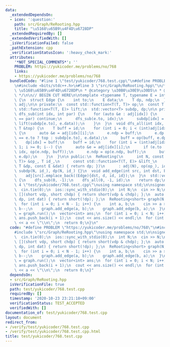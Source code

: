 ```yaml
---
data:
  _extendedDependsOn:
  - icon: ':question:'
    path: src/Graph/ReRooting.hpp
    title: "\u5168\u65B9\u4F4D\u6728DP"
  _extendedRequiredBy: []
  _extendedVerifiedWith: []
  _isVerificationFailed: false
  _pathExtension: cpp
  _verificationStatusIcon: ':heavy_check_mark:'
  attributes:
    '*NOT_SPECIAL_COMMENTS*': ''
    PROBLEM: https://yukicoder.me/problems/no/768
    links:
    - https://yukicoder.me/problems/no/768
  bundledCode: "#line 1 \"test/yukicoder/768.test.cpp\"\n#define PROBLEM \"https://yukicoder.me/problems/no/768\"\
    \n#include <bits/stdc++.h>\n#line 3 \"src/Graph/ReRooting.hpp\"\n/**\n * @title\
    \ \u5168\u65B9\u4F4D\u6728DP\n * @category \u30B0\u30E9\u30D5\n * @see https://ei1333.hateblo.jp/entry/2018/12/21/004022\n\
    \ */\n\n// BEGIN CUT HERE\n\ntemplate <typename T, typename E = int>\nstruct ReRooting\
    \ {\n  struct Edge {\n    int to;\n    E data;\n    T dp, ndp;\n  };\n  std::vector<std::vector<Edge>>\
    \ adj;\n\n private:\n  const std::function<T(T, T)> op;\n  const T id;\n  const\
    \ std::function<T(T, E)> lift;\n  std::vector<T> subdp, dp;\n\n private:\n  void\
    \ dfs_sub(int idx, int par) {\n    for (auto &e : adj[idx]) {\n      if (e.to\
    \ == par) continue;\n      dfs_sub(e.to, idx);\n      subdp[idx] = op(subdp[idx],\
    \ lift(subdp[e.to], e.data));\n    }\n  }\n  void dfs_all(int idx, int par, const\
    \ T &top) {\n    T buff = id;\n    for (int i = 0; i < (int)adj[idx].size(); i++)\
    \ {\n      auto &e = adj[idx][i];\n      e.ndp = buff;\n      e.dp = lift(par\
    \ == e.to ? top : subdp[e.to], e.data);\n      buff = op(buff, e.dp);\n    }\n\
    \    dp[idx] = buff;\n    buff = id;\n    for (int i = (int)adj[idx].size() -\
    \ 1; i >= 0; i--) {\n      auto &e = adj[idx][i];\n      if (e.to != par) dfs_all(e.to,\
    \ idx, op(e.ndp, buff));\n      e.ndp = op(e.ndp, buff);\n      buff = op(buff,\
    \ e.dp);\n    }\n  }\n\n public:\n  ReRooting(\n      int N, const std::function<T(T,\
    \ T)> &op_, T id_,\n      const std::function<T(T, E)> &lift_\n      = [](const\
    \ T &dp, const E &dat) { return dp; })\n      : adj(N), op(op_), id(id_), lift(lift_),\
    \ subdp(N, id_), dp(N, id_) {}\n  void add_edge(int src, int dst, E d = E()) {\n\
    \    adj[src].emplace_back((Edge){dst, d, id, id});\n  }\n  std::vector<T> run()\
    \ {\n    dfs_sub(0, -1);\n    dfs_all(0, -1, id);\n    return dp;\n  }\n};\n#line\
    \ 4 \"test/yukicoder/768.test.cpp\"\nusing namespace std;\n\nsigned main() {\n\
    \  cin.tie(0);\n  ios::sync_with_stdio(0);\n  int N;\n  cin >> N;\n  auto f =\
    \ [](short vdp, short chdp) { return short(vdp & chdp); };\n  auto g = [](short\
    \ dp, int dat) { return short(!dp); };\n  ReRooting<short> graph(N, f, 1, g);\n\
    \  for (int i = 0; i < N - 1; i++) {\n    int a, b;\n    cin >> a >> b;\n    a--,\
    \ b--;\n    graph.add_edge(a, b);\n    graph.add_edge(b, a);\n  }\n  auto ret\
    \ = graph.run();\n  vector<int> ans;\n  for (int i = 0; i < N; i++)\n    if (ret[i])\
    \ ans.push_back(i + 1);\n  cout << ans.size() << endl;\n  for (int &a : ans) cout\
    \ << a << \"\\n\";\n  return 0;\n}\n"
  code: "#define PROBLEM \"https://yukicoder.me/problems/no/768\"\n#include <bits/stdc++.h>\n\
    #include \"src/Graph/ReRooting.hpp\"\nusing namespace std;\n\nsigned main() {\n\
    \  cin.tie(0);\n  ios::sync_with_stdio(0);\n  int N;\n  cin >> N;\n  auto f =\
    \ [](short vdp, short chdp) { return short(vdp & chdp); };\n  auto g = [](short\
    \ dp, int dat) { return short(!dp); };\n  ReRooting<short> graph(N, f, 1, g);\n\
    \  for (int i = 0; i < N - 1; i++) {\n    int a, b;\n    cin >> a >> b;\n    a--,\
    \ b--;\n    graph.add_edge(a, b);\n    graph.add_edge(b, a);\n  }\n  auto ret\
    \ = graph.run();\n  vector<int> ans;\n  for (int i = 0; i < N; i++)\n    if (ret[i])\
    \ ans.push_back(i + 1);\n  cout << ans.size() << endl;\n  for (int &a : ans) cout\
    \ << a << \"\\n\";\n  return 0;\n}"
  dependsOn:
  - src/Graph/ReRooting.hpp
  isVerificationFile: true
  path: test/yukicoder/768.test.cpp
  requiredBy: []
  timestamp: '2020-10-23 23:21:18+09:00'
  verificationStatus: TEST_ACCEPTED
  verifiedWith: []
documentation_of: test/yukicoder/768.test.cpp
layout: document
redirect_from:
- /verify/test/yukicoder/768.test.cpp
- /verify/test/yukicoder/768.test.cpp.html
title: test/yukicoder/768.test.cpp
---
```

